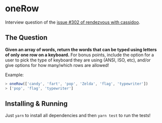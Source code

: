 # oneRow

Interview question of the [issue #302 of rendezvous with cassidoo](https://buttondown.email/cassidoo/archive/1868/).

## The Question

**Given an array of words, return the words that can be typed using letters of only one row on a keyboard.** For bonus points, include the option for a user to pick the type of keyboard they are using (ANSI, ISO, etc), and/or give options for how many/which rows are allowed!

Example:

```js
> oneRow(['candy', 'fart', 'pop', 'Zelda', 'flag', 'typewriter'])
> ['pop', 'flag', 'typewriter']
```

## Installing & Running

Just `yarn` to install all dependencies and then `yarn test` to run the tests!
